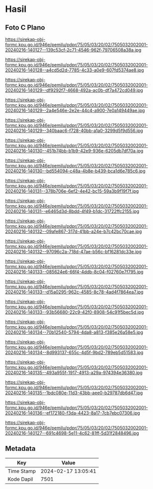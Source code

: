 # Hasil

## Foto C Plano

https://sirekap-obj-formc.kpu.go.id/946e/pemilu/pdpr/75/05/03/20/02/7505032002001-20240216-140127--139c53cf-2c71-4546-962f-79706508a38a.jpg

https://sirekap-obj-formc.kpu.go.id/946e/pemilu/pdpr/75/05/03/20/02/7505032002001-20240216-140128--a4cd5d2d-7785-4c33-a0e9-607fd5374ae8.jpg

https://sirekap-obj-formc.kpu.go.id/946e/pemilu/pdpr/75/05/03/20/02/7505032002001-20240216-140129--df9292f7-4668-492a-ac0b-df7a472cd049.jpg

https://sirekap-obj-formc.kpu.go.id/946e/pemilu/pdpr/75/05/03/20/02/7505032002001-20240216-140129--2a4e546e-2e2e-44c4-a900-7e0a149449ae.jpg

https://sirekap-obj-formc.kpu.go.id/946e/pemilu/pdpr/75/05/03/20/02/7505032002001-20240216-140129--340baac6-f728-40bb-a1a0-3299d5f9d556.jpg

https://sirekap-obj-formc.kpu.go.id/946e/pemilu/pdpr/75/05/03/20/02/7505032002001-20240216-140130--451b74bb-b1b9-42e9-936e-6205db7df70a.jpg

https://sirekap-obj-formc.kpu.go.id/946e/pemilu/pdpr/75/05/03/20/02/7505032002001-20240216-140130--bd554094-c48a-4b8e-b439-bca1d6e785c6.jpg

https://sirekap-obj-formc.kpu.go.id/946e/pemilu/pdpr/75/05/03/20/02/7505032002001-20240216-140131--378b706e-6ef2-4e42-bc15-59a3b9f19f7f.jpg

https://sirekap-obj-formc.kpu.go.id/946e/pemilu/pdpr/75/05/03/20/02/7505032002001-20240216-140131--e6465d3d-8bdd-4f49-b1dc-31722ffc2155.jpg

https://sirekap-obj-formc.kpu.go.id/946e/pemilu/pdpr/75/05/03/20/02/7505032002001-20240216-140132--09afe867-317d-41bb-a24e-b7c42bc70cae.jpg

https://sirekap-obj-formc.kpu.go.id/946e/pemilu/pdpr/75/05/03/20/02/7505032002001-20240216-140132--97096c2a-718d-47ae-b56c-bf16281dc33e.jpg

https://sirekap-obj-formc.kpu.go.id/946e/pemilu/pdpr/75/05/03/20/02/7505032002001-20240216-140133--085624e6-66f4-4ddb-8c04-f02760e7f795.jpg

https://sirekap-obj-formc.kpu.go.id/946e/pemilu/pdpr/75/05/03/20/02/7505032002001-20240216-140133--d15a0295-962c-4585-8c78-4ad4f7864ea7.jpg

https://sirekap-obj-formc.kpu.go.id/946e/pemilu/pdpr/75/05/03/20/02/7505032002001-20240216-140133--93b56680-22c9-42f0-8908-54c91f5bec5d.jpg

https://sirekap-obj-formc.kpu.go.id/946e/pemilu/pdpr/75/05/03/20/02/7505032002001-20240216-140134--70b12540-5794-4da8-a813-f385e26a58e5.jpg

https://sirekap-obj-formc.kpu.go.id/946e/pemilu/pdpr/75/05/03/20/02/7505032002001-20240216-140134--8d993137-655c-4d5f-9bd2-789eb5d51583.jpg

https://sirekap-obj-formc.kpu.go.id/946e/pemilu/pdpr/75/05/03/20/02/7505032002001-20240216-140135--493a955f-1917-4913-a29a-974394e36380.jpg

https://sirekap-obj-formc.kpu.go.id/946e/pemilu/pdpr/75/05/03/20/02/7505032002001-20240216-140135--1bdc080e-11d3-43bb-aee0-b29787db6d47.jpg

https://sirekap-obj-formc.kpu.go.id/946e/pemilu/pdpr/75/05/03/20/02/7505032002001-20240216-140136--ef172180-f3da-4423-8a17-7cb7ebc07306.jpg

https://sirekap-obj-formc.kpu.go.id/946e/pemilu/pdpr/75/05/03/20/02/7505032002001-20240216-140127--691c4698-5e11-4c62-81ff-5d31f2848496.jpg


## Metadata

| Key        | Value               |
| ---------- | ------------------- |
| Time Stamp | 2024-02-17 13:05:41 |
| Kode Dapil | 7501                |



